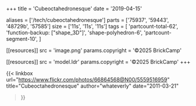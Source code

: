 +++
title = 'Cubeoctahedronesque'
date  = '2019-04-15'

aliases = ['/tech/cubeoctahedronesque']
parts = ['75937', '59443', '48729b', '57585']
size  = ['11s', '11s', '11s']
tags  = [
  'partcount-total-62',
  'function-backup: ["shape_3D"]',
  'shape-polyhedron-6',
  'partcount-segment-10',
]

[[resources]]
src              = 'image.png'
params.copyright = '©2025 BrickCamp'

[[resources]]
src              = 'model.ldr'
params.copyright = '©2025 BrickCamp'
+++

{{< linkbox
    url="https://www.flickr.com/photos/66864568@N00/5559516959"
    title="Cubeoctahedronesque"
    author="whateverly"
    date="2011-03-21"
>}}
